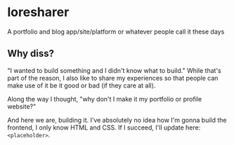 # loresharer
A portfolio and blog app/site/platform or whatever people call it these days


## Why diss?

"I wanted to build something and I didn't know what to build."
While that's part of the reason, I also like to share my experiences so that people can make use of it be it good or bad (if they care at all).

Along the way I thought, "why don't I make it my portfolio or profile website?"

And here we are, building it. I've absolutely no idea how I'm gonna build the frontend, I only know HTML and CSS.
If I succeed, I'll update here: `<placeholder>`.


